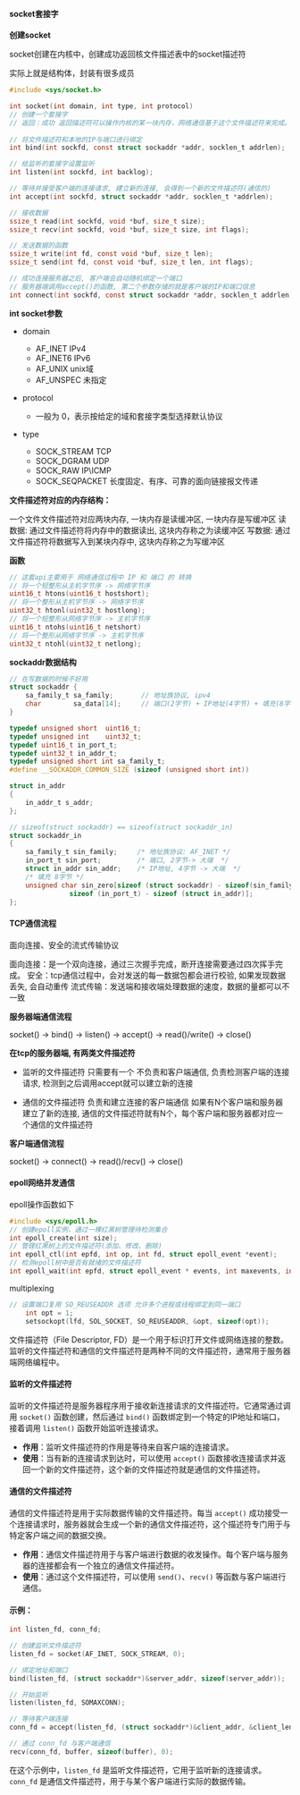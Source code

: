 #### socket套接字

**创建socket**

socket创建在内核中，创建成功返回核文件描述表中的socket描述符

实际上就是结构体，封装有很多成员

```c
#include <sys/socket.h>

int socket(int domain, int type, int protocol)
// 创建一个套接字
// 返回：成功 返回描述符可以操作内核的某一块内存，网络通信基于这个文件描述符来完成。出错 返回-1
    
// 将文件描述符和本地的IP与端口进行绑定   
int bind(int sockfd, const struct sockaddr *addr, socklen_t addrlen);

// 给监听的套接字设置监听
int listen(int sockfd, int backlog);

// 等待并接受客户端的连接请求, 建立新的连接, 会得到一个新的文件描述符(通信的)		
int accept(int sockfd, struct sockaddr *addr, socklen_t *addrlen);

// 接收数据
ssize_t read(int sockfd, void *buf, size_t size);
ssize_t recv(int sockfd, void *buf, size_t size, int flags);

// 发送数据的函数
ssize_t write(int fd, const void *buf, size_t len);
ssize_t send(int fd, const void *buf, size_t len, int flags);

// 成功连接服务器之后, 客户端会自动随机绑定一个端口
// 服务器端调用accept()的函数, 第二个参数存储的就是客户端的IP和端口信息
int connect(int sockfd, const struct sockaddr *addr, socklen_t addrlen);
```

**int socket参数**

* domain
  - AF_INET     IPv4
  - AF_INET6   IPv6
  - AF_UNIX     unix域
  - AF_UNSPEC 未指定

* protocol
  * 一般为 0，表示按给定的域和套接字类型选择默认协议

* type
  * SOCK_STREAM 	 TCP
  * SOCK_DGRAM  	 UDP
  * SOCK_RAW                IP\ICMP
  * SOCK_SEQPACKET   长度固定、有序、可靠的面向链接报文传递

**文件描述符对应的内存结构：**

一个文件文件描述符对应两块内存, 一块内存是读缓冲区, 一块内存是写缓冲区
读数据: 通过文件描述符将内存中的数据读出, 这块内存称之为读缓冲区
写数据: 通过文件描述符将数据写入到某块内存中, 这块内存称之为写缓冲区

**函数**

```c
// 这套api主要用于 网络通信过程中 IP 和 端口 的 转换
// 将一个短整形从主机字节序 -> 网络字节序
uint16_t htons(uint16_t hostshort);	
// 将一个整形从主机字节序 -> 网络字节序
uint32_t htonl(uint32_t hostlong);	
// 将一个短整形从网络字节序 -> 主机字节序
uint16_t ntohs(uint16_t netshort)
// 将一个整形从网络字节序 -> 主机字节序
uint32_t ntohl(uint32_t netlong);
```

**sockaddr数据结构**

```c
// 在写数据的时候不好用
struct sockaddr {
	sa_family_t sa_family;       // 地址族协议, ipv4
	char        sa_data[14];     // 端口(2字节) + IP地址(4字节) + 填充(8字节)
}

typedef unsigned short  uint16_t;
typedef unsigned int    uint32_t;
typedef uint16_t in_port_t;
typedef uint32_t in_addr_t;
typedef unsigned short int sa_family_t;
#define __SOCKADDR_COMMON_SIZE (sizeof (unsigned short int))

struct in_addr
{
    in_addr_t s_addr;
};  

// sizeof(struct sockaddr) == sizeof(struct sockaddr_in)
struct sockaddr_in
{
    sa_family_t sin_family;		/* 地址族协议: AF_INET */
    in_port_t sin_port;         /* 端口, 2字节-> 大端  */
    struct in_addr sin_addr;    /* IP地址, 4字节 -> 大端  */
    /* 填充 8字节 */
    unsigned char sin_zero[sizeof (struct sockaddr) - sizeof(sin_family) -
               sizeof (in_port_t) - sizeof (struct in_addr)];
}; 
```

#### TCP通信流程

面向连接、安全的流式传输协议

面向连接：是一个双向连接，通过三次握手完成，断开连接需要通过四次挥手完成。
安全：tcp通信过程中，会对发送的每一数据包都会进行校验, 如果发现数据丢失, 会自动重传
流式传输：发送端和接收端处理数据的速度，数据的量都可以不一致

**服务器端通信流程**

socket() -> bind() -> listen() -> accept() -> read()/write() -> close()

**在tcp的服务器端, 有两类文件描述符**

* 监听的文件描述符
  只需要有一个
  不负责和客户端通信, 负责检测客户端的连接请求, 检测到之后调用accept就可以建立新的连接

* 通信的文件描述符
  负责和建立连接的客户端通信
  如果有N个客户端和服务器建立了新的连接, 通信的文件描述符就有N个，每个客户端和服务器都对应一个通信的文件描述符

**客户端通信流程**

socket() -> connect() -> read()/recv() -> close()

#### epoll网络并发通信

epoll操作函数如下

```c
#include <sys/epoll.h>
// 创建epoll实例，通过一棵红黑树管理待检测集合
int epoll_create(int size);
// 管理红黑树上的文件描述符(添加、修改、删除)
int epoll_ctl(int epfd, int op, int fd, struct epoll_event *event);
// 检测epoll树中是否有就绪的文件描述符
int epoll_wait(int epfd, struct epoll_event * events, int maxevents, int timeout);
```

multiplexing 

```c
// 设置端口复用 SO_REUSEADDR 选项 允许多个进程或线程绑定到同一端口
	int opt = 1;
	setsockopt(lfd, SOL_SOCKET, SO_REUSEADDR, &opt, sizeof(opt));
```



文件描述符（File Descriptor, FD）是一个用于标识打开文件或网络连接的整数。监听的文件描述符和通信的文件描述符是两种不同的文件描述符，通常用于服务器端网络编程中。

#### 监听的文件描述符

监听的文件描述符是服务器程序用于接收新连接请求的文件描述符。它通常通过调用 `socket()` 函数创建，然后通过 `bind()` 函数绑定到一个特定的IP地址和端口，接着调用 `listen()` 函数开始监听连接请求。

- **作用**：监听文件描述符的作用是等待来自客户端的连接请求。
- **使用**：当有新的连接请求到达时，可以使用 `accept()` 函数接收连接请求并返回一个新的文件描述符，这个新的文件描述符就是通信的文件描述符。

#### 通信的文件描述符

通信的文件描述符是用于实际数据传输的文件描述符。每当 `accept()` 成功接受一个连接请求时，服务器就会生成一个新的通信文件描述符，这个描述符专门用于与特定客户端之间的数据交换。

- **作用**：通信文件描述符用于与客户端进行数据的收发操作。每个客户端与服务器的连接都会有一个独立的通信文件描述符。
- **使用**：通过这个文件描述符，可以使用 `send()`、`recv()` 等函数与客户端进行通信。

#### 示例：

```c
int listen_fd, conn_fd;

// 创建监听文件描述符
listen_fd = socket(AF_INET, SOCK_STREAM, 0);

// 绑定地址和端口
bind(listen_fd, (struct sockaddr*)&server_addr, sizeof(server_addr));

// 开始监听
listen(listen_fd, SOMAXCONN);

// 等待客户端连接
conn_fd = accept(listen_fd, (struct sockaddr*)&client_addr, &client_len);

// 通过 conn_fd 与客户端通信
recv(conn_fd, buffer, sizeof(buffer), 0);
```

在这个示例中，`listen_fd` 是监听文件描述符，它用于监听新的连接请求。`conn_fd` 是通信文件描述符，用于与某个客户端进行实际的数据传输。
